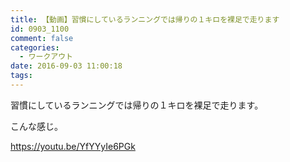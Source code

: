 ```yaml
---
title: 【動画】習慣にしているランニングでは帰りの１キロを裸足で走ります
id: 0903_1100
comment: false
categories:
  - ワークアウト
date: 2016-09-03 11:00:18
tags:
---
```


習慣にしているランニングでは帰りの１キロを裸足で走ります。

こんな感じ。

https://youtu.be/YfYYyIe6PGk